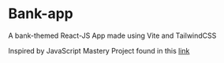 # Bank-app

A bank-themed React-JS App made using Vite and TailwindCSS

Inspired by JavaScript Mastery Project found in this [link](https://www.youtube.com/watch?v=_oO4Qi5aVZs)




